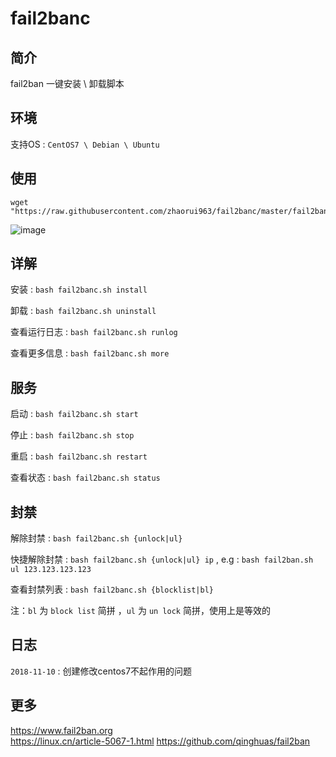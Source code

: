 # fail2banc
简介
---
fail2ban 一键安装 \ 卸载脚本

环境
---
支持OS : `CentOS7 \ Debian \ Ubuntu`

使用
---
```
wget "https://raw.githubusercontent.com/zhaorui963/fail2banc/master/fail2ban.sh"
```
![image](https://i.loli.net/2018/02/15/5a8533967e7f1.png)

详解
---
安装 : `bash fail2banc.sh install`

卸载 : `bash fail2banc.sh uninstall`

查看运行日志 : `bash fail2banc.sh runlog`

查看更多信息 : `bash fail2banc.sh more`

服务
---
启动 : `bash fail2banc.sh start`

停止 : `bash fail2banc.sh stop`

重启 : `bash fail2banc.sh restart`

查看状态 : `bash fail2banc.sh status`

封禁
---
解除封禁 : `bash fail2banc.sh {unlock|ul}`

快捷解除封禁 : `bash fail2banc.sh {unlock|ul} ip` , e.g : `bash fail2ban.sh ul 123.123.123.123`

查看封禁列表 : `bash fail2banc.sh {blocklist|bl}`

注：`bl` 为 `block list` 简拼 ，`ul` 为 `un lock` 简拼，使用上是等效的

日志
---
`2018-11-10` : 创建修改centos7不起作用的问题

更多
---
https://www.fail2ban.org  
https://linux.cn/article-5067-1.html
https://github.com/qinghuas/fail2ban

